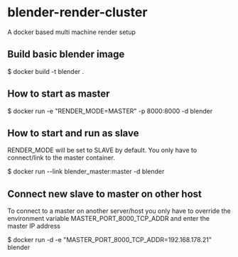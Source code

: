 # blender-render-cluster
A docker based multi machine render setup

## Build basic blender image
$ docker build -t blender .

## How to start as master
$ docker run -e "RENDER_MODE=MASTER" -p 8000:8000 -d blender

## How to start and run as slave

RENDER_MODE will be set to SLAVE by default. You only have to connect/link to the master container.

$ docker run --link blender_master:master -d blender

## Connect new slave to master on other host

To connect to a master on another server/host you only have to override the environment variable MASTER_PORT_8000_TCP_ADDR and enter the master IP address

$ docker run -d -e "MASTER_PORT_8000_TCP_ADDR=192.168.178.21" blender
